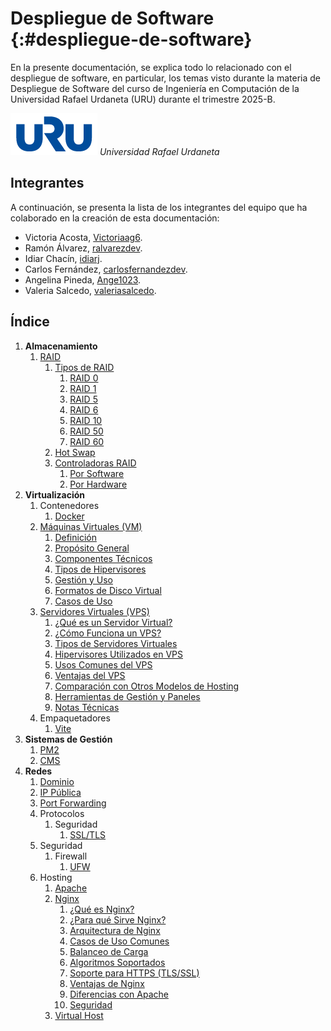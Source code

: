 # Despliegue de Software {:#despliegue-de-software}

En la presente documentación, se explica todo lo relacionado con el despliegue de software, en particular, los temas visto durante la materia de Despliegue de Software del curso de Ingeniería en Computación de la Universidad Rafael Urdaneta (URU) durante el trimestre 2025-B.

<div class="center">
    <img src="assets/images/logo/uru-var2.png" alt="Universidad Rafael 
Urdaneta" class="logo--3rd-party">
    <i>Universidad Rafael Urdaneta</i>
</div>

## Integrantes

A continuación, se presenta la lista de los integrantes del equipo que ha colaborado en la creación de esta documentación:

- Victoria Acosta, [Victoriaag6](https://github.com/Victoriaag6).
- Ramón Álvarez, [ralvarezdev](https://github.com/ralvarezdev).
- Idiar Chacín, [idiarj](https://github.com/idiarj).
- Carlos Fernández, [carlosfernandezdev](https://github.com/carlosfernandezdev).
- Angelina Pineda, [Ange1023](https://github.com/Ange1023).
- Valeria Salcedo, [valeriasalcedo](https://github.com/valeriasalcedo).

## Índice

1. **Almacenamiento**
    1. [RAID](storage/raid.md#raid)
   	    1. [Tipos de RAID](storage/raid.md#tipos-de-raid)
			1. [RAID 0](storage/raid.md#raid0)
			2. [RAID 1](storage/raid.md#raid1)
			3. [RAID 5](storage/raid.md#raid5)
			4. [RAID 6](storage/raid.md#raid6)
			5. [RAID 10](storage/raid.md#raid10)
            6. [RAID 50](storage/raid.md#raid50)
            7. [RAID 60](storage/raid.md#raid60)
        2. [Hot Swap](storage/raid.md#hot-swap)
        3. [Controladoras RAID](storage/raid.md#controladoras-raid)
            1. [Por Software](storage/raid.md#por-software)
        	2. [Por Hardware](storage/raid.md#por-hardware)
2. **Virtualización**
    1. Contenedores
        1. [Docker](virtualization/containers/docker.md)
    2. [Máquinas Virtuales (VM)](virtualization/virtual-machines.md#maquinas-virtuales)
        1. [Definición](virtualization/virtual-machines.md#definicion)
        2. [Propósito General](virtualization/virtual-machines.md#proposito-general)
        3. [Componentes Técnicos](virtualization/virtual-machines.md#componentes-tecnicos)
        4. [Tipos de Hipervisores](virtualization/virtual-machines.md#tipos-de-hipervisores)
        5. [Gestión y Uso](virtualization/virtual-machines.md#gestion-y-uso)
        6. [Formatos de Disco Virtual](virtualization/virtual-machines.md#formatos-de-disco-virtual)
        7. [Casos de Uso](virtualization/virtual-machines.md#casos-de-uso)
    3. [Servidores Virtuales (VPS)](virtualization/virtual-servers.md#servidores-virtuales)
        1. [¿Qué es un Servidor Virtual?](virtualization/virtual-servers.md#que-es-un-servidor-virtual)
		2. [¿Cómo Funciona un VPS?](virtualization/virtual-servers.md#como-funciona-un-vps)
		3. [Tipos de Servidores Virtuales](virtualization/virtual-servers.md#tipos-de-servidores-virtuales)
		4. [Hipervisores Utilizados en VPS](virtualization/virtual-servers.md#hipervisores-utilizados-en-vps)
        5. [Usos Comunes del VPS](virtualization/virtual-servers.md#usos-comunes-del-vps)
        6. [Ventajas del VPS](virtualization/virtual-servers.md#ventajas-del-vps)
        7. [Comparación con Otros Modelos de Hosting](virtualization/virtual-servers.md#comparacion-con-otros-modelos-de-hosting)
        8. [Herramientas de Gestión y Paneles](virtualization/virtual-servers.md#herramientas-de-gestion-y-paneles)
        9. [Notas Técnicas](virtualization/virtual-servers.md#notas-tecnicas)
    4. Empaquetadores
        1. [Vite](bundlers/vite.md)
3. **Sistemas de Gestión**
    1. [PM2](management-systems/pm2.md)
    2. [CMS](management-systems/cms.md)
4. **Redes**
    1. [Dominio](network/domain.md)
    2. [IP Pública](network/public-ip.md)
    3. [Port Forwarding](network/port-forwarding.md)
    4. Protocolos
        1. Seguridad
            1. [SSL/TLS](network/protocols/security/ssl-tls.md)
    5. Seguridad
        1. Firewall
            1. [UFW](network/security/firewall/ufw.md)
    6. Hosting
        1. [Apache](network/hosting/apache.md)
        2. [Nginx](network/hosting/nginx.md#nginx)
            1. [¿Qué es Nginx?](network/hosting/nginx.md#que-es-nginx)
            2. [¿Para qué Sirve Nginx?](network/hosting/nginx.md#para-que-sirve-nginx)
            3. [Arquitectura de Nginx](network/hosting/nginx.md#arquitectura-de-nginx)
            4. [Casos de Uso Comunes](network/hosting/nginx.md#casos-de-uso-comunes)
            5. [Balanceo de Carga](network/hosting/nginx.md#balanceo-de-carga)
            6. [Algoritmos Soportados](network/hosting/nginx.md#algoritmos-soportados)
        	7. [Soporte para HTTPS (TLS/SSL)](network/hosting/nginx.md#soporte-para-https-tls-ssl)
            8. [Ventajas de Nginx](network/hosting/nginx.md#ventajas-de-nginx)
            9. [Diferencias con Apache](network/hosting/nginx.md#diferencias-con-apache)
           10. [Seguridad](network/hosting/nginx.md#seguridad)
        3. [Virtual Host](network/hosting/virtual-host.md)